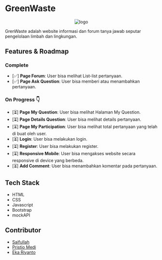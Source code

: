 # GreenWaste
<div style="text-align:center">
  
![logo](https://github.com/FS-16/greenwaste/assets/73381115/dd33adec-a447-439b-814d-925d822f8559)

</div>
GrenWaste adalah website informasi dan forum tanya jawab seputar pengelolaan limbah dan lingkungan.

## Features & Roadmap

### Complete
- [✅] **Page Forum**: User bisa melihat List-list pertanyaan.
- [✅] **Page Ask Question**: User bisa memberi atau menambahkan pertanyaan.
  

### On Progress 👇
- [⏳] **Page My Question**: User bisa melihat Halaman My Question.
- [⏳] **Page Details Question**: User bisa melihat details pertanyaan.
- [⏳] **Page My Participation**: User bisa melihat total pertanyaan yang telah di buat oleh user.
- [⏳] **Login**: User bisa melakukan login.
- [⏳] **Register**: User bisa melakukan register.
- [⏳] **Responsive Mobile**: User bisa mengakses website secara responsive di device yang berbeda.
- [⏳] **Add Comment**: User bisa menambahkan komentar pada pertanyaan.

## Tech Stack
- HTML
- CSS
- Javascript
- Bootstrap
- mockAPI

## Contributor
- [Saifullah](https://github.com/koreoxy)
- [Pristio Medi](https://github.com/Pristio205)
- [Eka Riyanto](https://github.com/ekariyanto)
  
